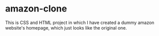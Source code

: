 # amazon-clone
This is CSS and HTML project in which I have created a dummy amazon website's homepage, which just looks like the original one.
